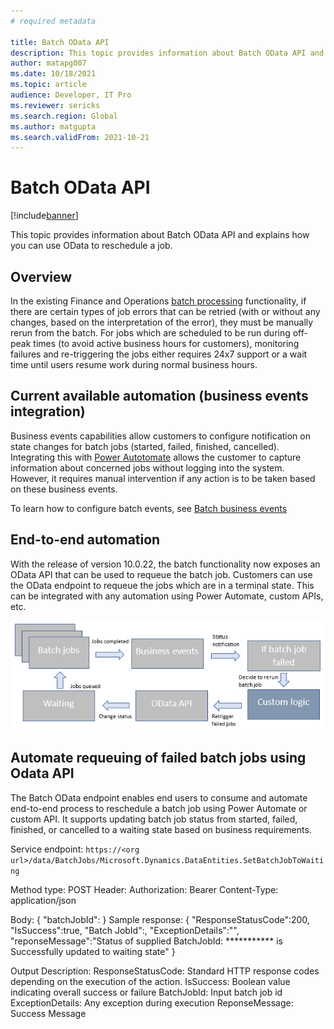 ```yaml
---
# required metadata

title: Batch OData API
description: This topic provides information about Batch OData API and explains how you can use OData to reschedule a job.
author: matapg007
ms.date: 10/18/2021
ms.topic: article
audience: Developer, IT Pro
ms.reviewer: sericks
ms.search.region: Global
ms.author: matgupta
ms.search.validFrom: 2021-10-21
---
```


# Batch OData API

[!include[banner](../includes/banner.md)]

This topic provides information about Batch OData API and explains how you can use OData to reschedule a job.

## Overview

In the existing Finance and Operations [batch processing](batch-processing-overview.md) functionality, if there are certain types of job errors that can be retried (with or without any changes, based on the interpretation of the error), they must be manually rerun from the batch. For jobs which are scheduled to be run during off-peak times (to avoid active business hours for customers), monitoring failures and re-triggering the jobs either requires 24x7 support or a wait time until users resume work during normal business hours.

## Current available automation (business events integration)
Business events capabilities allow customers to configure notification on state changes for batch jobs (started, failed, finished, cancelled). Integrating this with [Power Autotomate](../business-events/business-events-flow.md) allows the customer to capture information about concerned jobs without logging into the system. However, it requires manual intervention if any action is to be taken based on these business events.

To learn how to configure batch events, see [Batch business events](../business-events/system-business-events.md)

## End-to-end automation
With the release of version 10.0.22, the batch functionality now exposes an OData API that can be used to requeue the batch job. Customers can use the OData endpoint to requeue the jobs which are in a terminal state. This can be integrated with any automation using Power Automate, custom APIs, etc.

![End-to-end automation](media/BatchAPI.png)

## Automate requeuing of failed batch jobs using Odata API
The Batch OData endpoint enables end users to consume and automate end-to-end process to reschedule a batch job using Power Automate or custom API. It supports updating batch job status from started, failed, finished, or cancelled to a waiting state based on business requirements.

Service endpoint: 
`https://<org url>/data/BatchJobs/Microsoft.Dynamics.DataEntities.SetBatchJobToWaiting`

  Method type: POST
  Header: 
  Authorization: Bearer <Bearer token for authentication>
  Content-Type: application/json

  Body:
    {
    "batchJobId":<BatchJobId>
    }
  Sample response:
  {
  "ResponseStatusCode":200,
  "IsSuccess":true,
  "Batch JobId":<BatchJobId>,
  "ExceptionDetails":"",
  "reponseMessage":"Status of supplied BatchJobId: *********** is Successfully updated to waiting state"
  }
  
  Output Description: 
  ResponseStatusCode: Standard HTTP response codes depending on the execution of the action.
  IsSuccess: Boolean value indicating overall success or failure
  BatchJobId: Input batch job id 
  ExceptionDetails: Any exception during execution
  ReponseMessage: Success Message
